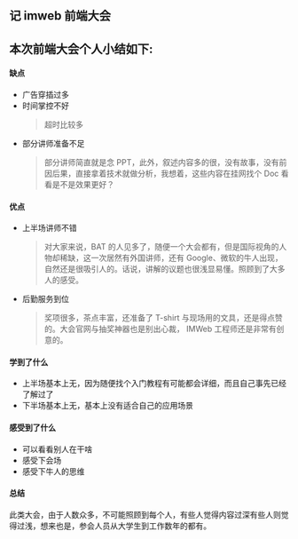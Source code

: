 ## 记 imweb 前端大会

本次前端大会个人小结如下:
-----
#### 缺点
* 广告穿插过多
* 时间掌控不好
  > 超时比较多
* 部分讲师准备不足
  > 部分讲师简直就是念 PPT，此外，叙述内容多的很，没有故事，没有前因后果，直接拿着技术就做分析，我想着，这些内容在挂网找个 Doc 看看是不是效果更好？

#### 优点
* 上半场讲师不错
  > 对大家来说，BAT 的人见多了，随便一个大会都有，但是国际视角的人物却稀缺，这一次居然有外国讲师，还有 Google、微软的牛人出现，自然还是很吸引人的。话说，讲解的议题也很浅显易懂。照顾到了大多人的感受。
* 后勤服务到位
  > 奖项很多，茶点丰富，还准备了 T-shirt 与现场用的文具，还是得点赞的。大会官网与抽奖神器也是别出心裁， IMWeb 工程师还是非常有创意的。

#### 学到了什么
* 上半场基本上无，因为随便找个入门教程有可能都会详细，而且自己事先已经了解过了
* 下半场基本上无，基本上没有适合自己的应用场景

#### 感受到了什么
* 可以看看别人在干啥
* 感受下会场
* 感受下牛人的思维

#### 总结
此类大会，由于人数众多，不可能照顾到每个人，有些人觉得内容过深有些人则觉得过浅，想来也是，参会人员从大学生到工作数年的都有。